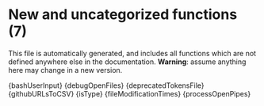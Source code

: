 # New and uncategorized functions (7)

This file is automatically generated, and includes all functions which are not defined anywhere else in the documentation. **Warning**: assume anything here may change in a new version.

{bashUserInput}
{debugOpenFiles}
{deprecatedTokensFile}
{githubURLsToCSV}
{isType}
{fileModificationTimes}
{processOpenPipes}
